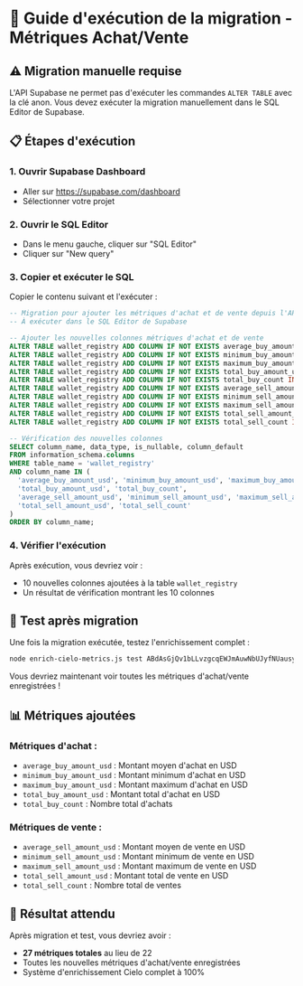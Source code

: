 # 🔧 Guide d'exécution de la migration - Métriques Achat/Vente

## ⚠️ Migration manuelle requise

L'API Supabase ne permet pas d'exécuter les commandes `ALTER TABLE` avec la clé anon. 
Vous devez exécuter la migration manuellement dans le SQL Editor de Supabase.

## 📋 Étapes d'exécution

### 1. Ouvrir Supabase Dashboard
- Aller sur https://supabase.com/dashboard
- Sélectionner votre projet

### 2. Ouvrir le SQL Editor
- Dans le menu gauche, cliquer sur "SQL Editor"
- Cliquer sur "New query"

### 3. Copier et exécuter le SQL
Copier le contenu suivant et l'exécuter :

```sql
-- Migration pour ajouter les métriques d'achat et de vente depuis l'API Cielo
-- À exécuter dans le SQL Editor de Supabase

-- Ajouter les nouvelles colonnes métriques d'achat et de vente
ALTER TABLE wallet_registry ADD COLUMN IF NOT EXISTS average_buy_amount_usd NUMERIC(20,8) DEFAULT NULL;
ALTER TABLE wallet_registry ADD COLUMN IF NOT EXISTS minimum_buy_amount_usd NUMERIC(20,8) DEFAULT NULL;
ALTER TABLE wallet_registry ADD COLUMN IF NOT EXISTS maximum_buy_amount_usd NUMERIC(20,8) DEFAULT NULL;
ALTER TABLE wallet_registry ADD COLUMN IF NOT EXISTS total_buy_amount_usd NUMERIC(20,8) DEFAULT NULL;
ALTER TABLE wallet_registry ADD COLUMN IF NOT EXISTS total_buy_count INTEGER DEFAULT NULL;
ALTER TABLE wallet_registry ADD COLUMN IF NOT EXISTS average_sell_amount_usd NUMERIC(20,8) DEFAULT NULL;
ALTER TABLE wallet_registry ADD COLUMN IF NOT EXISTS minimum_sell_amount_usd NUMERIC(20,8) DEFAULT NULL;
ALTER TABLE wallet_registry ADD COLUMN IF NOT EXISTS maximum_sell_amount_usd NUMERIC(20,8) DEFAULT NULL;
ALTER TABLE wallet_registry ADD COLUMN IF NOT EXISTS total_sell_amount_usd NUMERIC(20,8) DEFAULT NULL;
ALTER TABLE wallet_registry ADD COLUMN IF NOT EXISTS total_sell_count INTEGER DEFAULT NULL;

-- Vérification des nouvelles colonnes
SELECT column_name, data_type, is_nullable, column_default
FROM information_schema.columns 
WHERE table_name = 'wallet_registry' 
AND column_name IN (
  'average_buy_amount_usd', 'minimum_buy_amount_usd', 'maximum_buy_amount_usd',
  'total_buy_amount_usd', 'total_buy_count',
  'average_sell_amount_usd', 'minimum_sell_amount_usd', 'maximum_sell_amount_usd',
  'total_sell_amount_usd', 'total_sell_count'
)
ORDER BY column_name;
```

### 4. Vérifier l'exécution
Après exécution, vous devriez voir :
- 10 nouvelles colonnes ajoutées à la table `wallet_registry`
- Un résultat de vérification montrant les 10 colonnes

## 🚀 Test après migration

Une fois la migration exécutée, testez l'enrichissement complet :

```bash
node enrich-cielo-metrics.js test ABdAsGjQv1bLLvzgcqEWJmAuwNbUJyfNUausyTVe7STB
```

Vous devriez maintenant voir toutes les métriques d'achat/vente enregistrées !

## 📊 Métriques ajoutées

### Métriques d'achat :
- `average_buy_amount_usd` : Montant moyen d'achat en USD
- `minimum_buy_amount_usd` : Montant minimum d'achat en USD  
- `maximum_buy_amount_usd` : Montant maximum d'achat en USD
- `total_buy_amount_usd` : Montant total d'achat en USD
- `total_buy_count` : Nombre total d'achats

### Métriques de vente :
- `average_sell_amount_usd` : Montant moyen de vente en USD
- `minimum_sell_amount_usd` : Montant minimum de vente en USD
- `maximum_sell_amount_usd` : Montant maximum de vente en USD  
- `total_sell_amount_usd` : Montant total de vente en USD
- `total_sell_count` : Nombre total de ventes

## 🎯 Résultat attendu

Après migration et test, vous devriez avoir :
- **27 métriques totales** au lieu de 22
- Toutes les nouvelles métriques d'achat/vente enregistrées
- Système d'enrichissement Cielo complet à 100%
